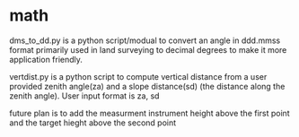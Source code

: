 # math
dms_to_dd.py is a python script/modual to convert an angle in ddd.mmss format primarily used in land surveying to decimal degrees
to make it more application friendly. 

vertdist.py is a python script to compute vertical distance from a user provided zenith angle(za) and a slope distance(sd)
(the distance along the zenith angle). User input format is za, sd

future plan is to add the measurment instrument height above the first point and the target hieght above the second point
